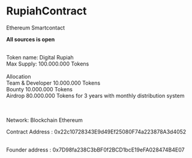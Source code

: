 # RupiahContract
Ethereum Smartcontact


<Strong> All sources is open </strong> </br> </br>

Token name: Digital Rupiah </br>
Max Supply: 100.000.000 Tokens </br> </br>
Allocation </br>
Team & Developer 10.000.000 Tokens </br>
Bounty 10.000.000 Tokens </br>
Airdrop 80.000.000 Tokens for 3 years with monthly distribution system </br>

</Br> </br>
Network: Blockchain Ethereum </br>

Contract Address : 0x22c10728343E9d49Ef25080F74a223878A3d4052 </br> </br>

Founder address : 0x7D98fa238C3bBF0f2BCD1bcE19eFA028474B4E07
